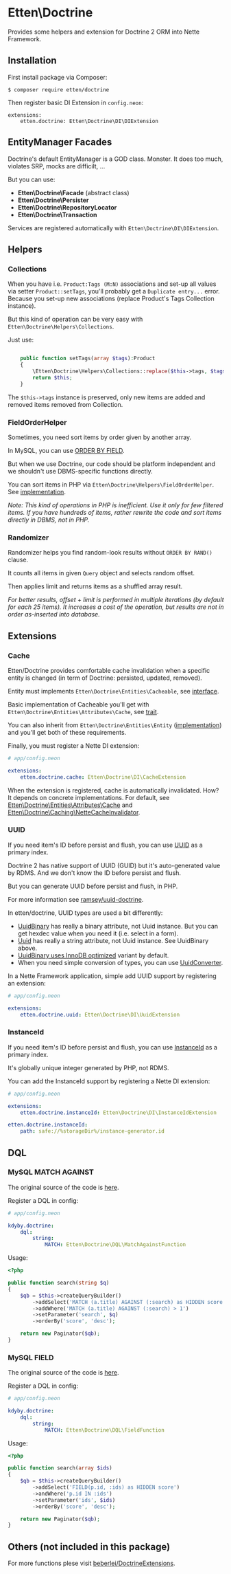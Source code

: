 # Etten\Doctrine

Provides some helpers and extension for Doctrine 2 ORM into Nette Framework.

## Installation

First install package via Composer:

```
$ composer require etten/doctrine
```

Then register basic DI Extension in `config.neon`:

```
extensions:
	etten.doctrine: Etten\Doctrine\DI\DIExtension
```

## EntityManager Facades

Doctrine's default EntityManager is a GOD class. Monster. It does too much, violates SRP, mocks are difficilt, ...

But you can use:

* **Etten\Doctrine\Facade** (abstract class)
* **Etten\Doctrine\Persister**
* **Etten\Doctrine\RepositoryLocator**
* **Etten\Doctrine\Transaction**

Services are registered automatically with `Etten\Doctrine\DI\DIExtension`.

## Helpers

### Collections

When you have i.e. `Product:Tags (M:N)` associations and set-up all values via setter `Product::setTags`, you'll
probably get a `Duplicate entry...` error. Because you set-up new associations (replace Product's Tags Collection instance).

But this kind of operation can be very easy with `Etten\Doctrine\Helpers\Collections`.

Just use:

```php

	public function setTags(array $tags):Product
	{
		\Etten\Doctrine\Helpers\Collections::replace($this->tags, $tags);
		return $this;
	}

```

The `$this->tags` instance is preserved, only new items are added and removed items removed from Collection.

### FieldOrderHelper

Sometimes, you need sort items by order given by another array.
 
In MySQL, you can use [ORDER BY FIELD](http://dba.stackexchange.com/questions/109120/how-does-order-by-field-in-mysql-work-internally).

But when we use Doctrine, our code should be platform independent and we shouldn't use DBMS-specific functions directly.

You can sort items in PHP via `Etten\Doctrine\Helpers\FieldOrderHelper`. See [implementation](src/Helpers/FieldOrderHelper.php).

*Note: This kind of operations in PHP is inefficient. Use it only for few filtered items.*
*If you have hundreds of items, rather rewrite the code and sort items directly in DBMS, not in PHP.*

### Randomizer

Randomizer helps you find random-look results without `ORDER BY RAND()` clause.

It counts all items in given `Query` object and selects random offset.

Then applies limit and returns items as a shuffled array result.

*For better results, offset + limit is performed in multiple iterations (by default for each 25 items).*
*It increases a cost of the operation, but results are not in order as-inserted into database.*

## Extensions

### Cache

Etten/Doctrine provides comfortable cache invalidation when a specific entity is changed (in term of Doctrine: persisted, updated, removed).

Entity must implements `Etten\Doctrine\Entities\Cacheable`, see [interface](src/Entities/Cacheable.php).

Basic implementation of Cacheable you'll get with `Etten\Doctrine\Entities\Attributes\Cache`, see [trait](src/Entities/Attributes/Cache.php).

You can also inherit from `Etten\Doctrine\Entities\Entity` ([implementation](src/Entities/Entity.php)) and you'll get both of these requirements.

Finally, you must register a Nette DI extension:

```yaml
# app/config.neon

extensions:
	etten.doctrine.cache: Etten\Doctrine\DI\CacheExtension
```

When the extension is registered, cache is automatically invalidated. How? It depends on concrete implementations. For default, see [Etten\Doctrine\Entities\Attributes\Cache](src/Entities/Attributes/Cache.php) and [Etten\Doctrine\Caching\NetteCacheInvalidator](src/Caching/NetteCacheInvalidator.php).

### UUID

If you need item's ID before persist and flush, you can use [UUID](https://en.wikipedia.org/wiki/Universally_unique_identifier) as a primary index.

Doctrine 2 has native support of UUID (GUID) but it's auto-generated value by RDMS. And we don't know the ID before persist and flush.

But you can generate UUID before persist and flush, in PHP.

For more information see [ramsey/uuid-doctrine](https://github.com/ramsey/uuid-doctrine).

In etten/doctrine, UUID types are used a bit differently:

* [UuidBinary](src/Entities/Attributes/UuidBinary.php) has really a binary attribute, not Uuid instance. But you can get hexdec value when you need it (i.e. select in a form).
* [Uuid](src/Entities/Attributes/Uuid.php) has really a string attribute, not Uuid instance. See UuidBinary above.
* [UuidBinary uses InnoDB optimized](https://github.com/ramsey/uuid/pull/118) variant by default.
* When you need simple conversion of types, you can use [UuidConverter](src/Helpers/UuidConverter.php).

In a Nette Framework application, simple add UUID support by registering an extension:

```yaml
# app/config.neon

extensions:
	etten.doctrine.uuid: Etten\Doctrine\DI\UuidExtension
```

### InstanceId

If you need item's ID before persist and flush, you can use [InstanceId](src/Entities/Attributes/InstanceId) as a primary index.

It's globally unique integer generated by PHP, not RDMS.

You can add the InstanceId support by registering a Nette DI extension:

```yaml
# app/config.neon

extensions:
	etten.doctrine.instanceId: Etten\Doctrine\DI\InstanceIdExtension

etten.doctrine.instanceId:
	path: safe://%storageDir%/instance-generator.id
```

## DQL

### MySQL MATCH AGAINST

The original source of the code is [here](http://stackoverflow.com/a/17536071/4827632).

Register a DQL in config:

```yaml
# app/config.neon

kdyby.doctrine:
	dql:
		string:
			MATCH: Etten\Doctrine\DQL\MatchAgainstFunction

```

Usage:

```php
<?php

public function search(string $q)
{
	$qb = $this->createQueryBuilder()
		->addSelect('MATCH (a.title) AGAINST (:search) as HIDDEN score')
		->addWhere('MATCH (a.title) AGAINST (:search) > 1')
		->setParameter('search', $q)
		->orderBy('score', 'desc');

	return new Paginator($qb);
}

```

### MySQL FIELD

The original source of the code is [here](http://stackoverflow.com/a/10164133).

Register a DQL in config:

```yaml
# app/config.neon

kdyby.doctrine:
	dql:
		string:
			MATCH: Etten\Doctrine\DQL\FieldFunction

```

Usage:

```php
<?php

public function search(array $ids)
{
	$qb = $this->createQueryBuilder()
		->addSelect('FIELD(p.id, :ids) as HIDDEN score')
		->andWhere('p.id IN :ids')
		->setParameter('ids', $ids)
		->orderBy('score', 'desc');

	return new Paginator($qb);
}

```

## Others (not included in this package)

For more functions plese visit [beberlei/DoctrineExtensions](https://github.com/beberlei/DoctrineExtensions).
